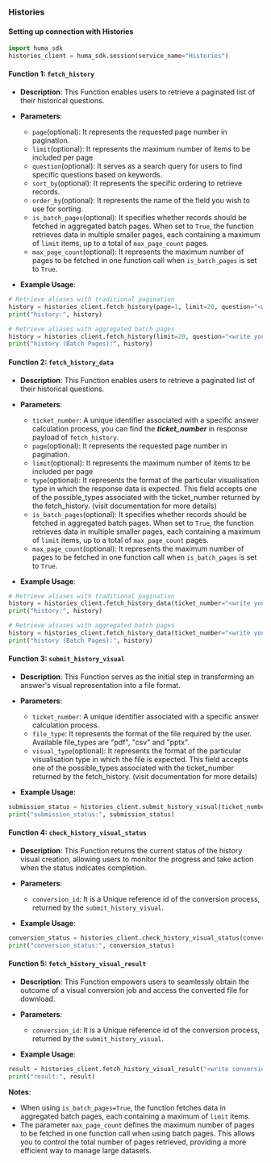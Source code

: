### Histories

#### Setting up connection with Histories

```python
import huma_sdk
histories_client = huma_sdk.session(service_name="Histories")
```

#### Function 1: `fetch_history`

- **Description**: This Function enables users to retrieve a paginated list of their historical questions.
- **Parameters**:
  - `page`(optional): It represents the requested page number in pagination.
  - `limit`(optional): It represents the maximum number of items to be included per page
  - `question`(optional): It serves as a search query for users to find specific questions based on keywords.
  - `sort_by`(optional): It represents the specific ordering to retrieve records.
  - `order_by`(optional): It represents the name of the field you wish to use for sorting.
  - `is_batch_pages`(optional): It specifies whether records should be fetched in aggregated batch pages. When set to `True`, the function retrieves data in multiple smaller pages, each containing a maximum of `limit` items, up to a total of `max_page_count` pages.
  - `max_page_count`(optional): It represents the maximum number of pages to be fetched in one function call when `is_batch_pages` is set to `True`.

- **Example Usage**:

```python
# Retrieve aliases with traditional pagination
history = histories_client.fetch_history(page=1, limit=20, question="<write your keyword to search>", order_by="created_date", sort_by=-1)
print("history:", history)

# Retrieve aliases with aggregated batch pages
history = histories_client.fetch_history(limit=20, question="<write your keyword to search>", order_by="created_date", sort_by=-1, is_batch_pages=True, max_page_count=10)
print("history (Batch Pages):", history)
```

#### Function 2: `fetch_history_data`

- **Description**: This Function enables users to retrieve a paginated list of their historical questions.
- **Parameters**:
  - `ticket_number`: A unique identifier associated with a specific answer calculation process, you can find the ***ticket_number*** in response payload of `fetch_history`.
  - `page`(optional): It represents the requested page number in pagination.
  - `limit`(optional): It represents the maximum number of items to be included per page
  - `type`(optional): It represents the format of the particular visualisation type in which the response data is expected. This field accepts one of the possible_types associated with the ticket_number returned by the fetch_history. (visit documentation for more details)
  - `is_batch_pages`(optional): It specifies whether records should be fetched in aggregated batch pages. When set to `True`, the function retrieves data in multiple smaller pages, each containing a maximum of `limit` items, up to a total of `max_page_count` pages.
  - `max_page_count`(optional): It represents the maximum number of pages to be fetched in one function call when `is_batch_pages` is set to `True`.

- **Example Usage**:

```python
# Retrieve aliases with traditional pagination
history = histories_client.fetch_history_data(ticket_number="<write your ticket number>", page=1, limit=20, type="<write required visual data type>")
print("history:", history)

# Retrieve aliases with aggregated batch pages
history = histories_client.fetch_history_data(ticket_number="<write your ticket number>", limit=20, type="<write required visual data type>", is_batch_pages=True, max_page_count=10)
print("history (Batch Pages):", history)
```

#### Function 3: `submit_history_visual`

- **Description**: This Function serves as the initial step in transforming an answer's visual representation into a file format.
- **Parameters**:
  - `ticket_number`: A unique identifier associated with a specific answer calculation process.
  - `file_type`: It represents the format of the file required by the user. Available file_types are "pdf", "csv" and "pptx".
  - `visual_type`(optional): It represents the format of the particular visualisation type in which the file is expected. This field accepts one of the possible_types associated with the ticket_number returned by the fetch_history. (visit documentation for more details)

- **Example Usage**:

```python
submission_status = histories_client.submit_history_visual(ticket_number="<write your ticket number>", file_type="<write your required file type>",visual_type="<write your required visual type>")
print("submission_status:", submission_status)
```

#### Function 4: `check_history_visual_status`

- **Description**: This Function returns the current status of the history visual creation, allowing users to monitor the progress and take action when the status indicates completion.
- **Parameters**:
  - `conversion_id`: It is a Unique reference id of the conversion process, returned by the `submit_history_visual`.

- **Example Usage**:

```python
conversion_status = histories_client.check_history_visual_status(conversion_id="<write conversion id returned from submit_history_visual>")
print("conversion_status:", conversion_status)
```

#### Function 5: `fetch_history_visual_result`

- **Description**: This Function empowers users to seamlessly obtain the outcome of a visual conversion job and access the converted file for download.
- **Parameters**:
  - `conversion_id`: It is a Unique reference id of the conversion process, returned by the `submit_history_visual`.

- **Example Usage**:

```python
result = histories_client.fetch_history_visual_result("<write conversion id returned from submit_history_visual>")
print("result:", result)
```

**Notes**:
- When using `is_batch_pages=True`, the function fetches data in aggregated batch pages, each containing a maximum of `limit` items.
- The parameter `max_page_count` defines the maximum number of pages to be fetched in one function call when using batch pages. This allows you to control the total number of pages retrieved, providing a more efficient way to manage large datasets.